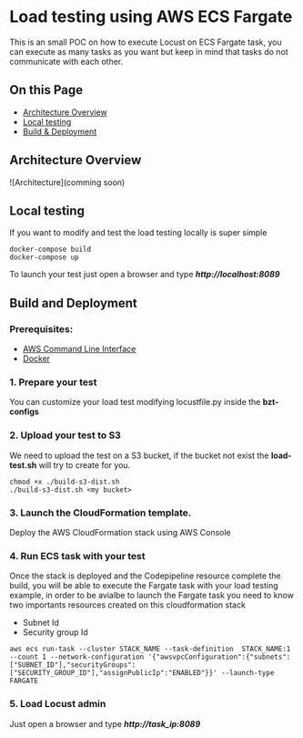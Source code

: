 # Load testing using AWS ECS Fargate
This is an small POC on how to execute Locust on ECS Fargate task, you can execute as many tasks as you want but keep in mind that tasks do not communicate with each other.

## On this Page
- [Architecture Overview](#architecture-overview)
- [Local testing](#local-testing)
- [Build & Deployment](#build-and-deployment)

## Architecture Overview
![Architecture](comming soon)

## Local testing
If you want to modify and test the load testing locally is super simple

```
docker-compose build
docker-compose up
```

To launch your test just open a browser and type ***http://localhost:8089***

## Build and Deployment

### Prerequisites:
* [AWS Command Line Interface](https://aws.amazon.com/cli/)
* [Docker](https://docs.docker.com/get-docker/)

### 1. Prepare your test
You can customize your load test modifying locustfile.py inside the **bzt-configs**

### 2. Upload your test to S3
We need to upload the test on a S3 bucket, if the bucket not exist the **load-test.sh** will try to create for you.

```
chmod +x ./build-s3-dist.sh
./build-s3-dist.sh <my bucket>
```

### 3. Launch the CloudFormation template.
Deploy the AWS CloudFormation stack using AWS Console 

### 4. Run ECS task with your test
Once the stack is deployed and the Codepipeline resource complete the build, you will be able to execute the Fargate task with your load testing example, in order to be avialbe to launch the Fargate task you need to know two importants resources created on this cloudformation stack

* Subnet Id
* Security group Id

```
aws ecs run-task --cluster STACK_NAME --task-definition  STACK_NAME:1 --count 1 --network-configuration '{"awsvpcConfiguration":{"subnets":["SUBNET_ID"],"securityGroups":["SECURITY_GROUP_ID"],"assignPublicIp":"ENABLED"}}' --launch-type FARGATE
```

### 5. Load Locust admin
Just open a browser and type ***http://task_ip:8089***
